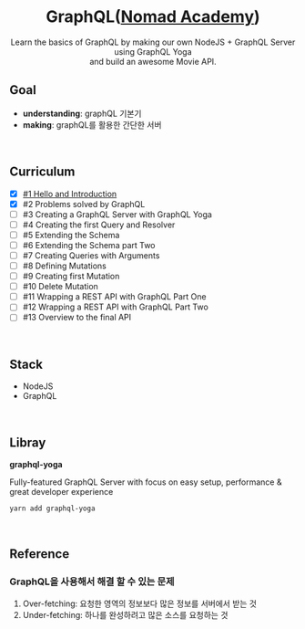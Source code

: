 <div align="center">

# GraphQL([Nomad Academy](<(https://academy.nomadcoders.co/p/make-a-movie-api-with-graphql-and-nodejs-super-begginner?ref=map)>))

Learn the basics of GraphQL by making our own NodeJS + GraphQL Server using GraphQL Yoga  
and build an awesome Movie API.

</div>

## Goal

- **understanding**: graphQL 기본기
- **making**: graphQL를 활용한 간단한 서버

</br>

## Curriculum

- [x] [#1 Hello and Introduction](https://github.com/sweetmilkys/nc-graphQL/commit/c15e35b8e1715952e1ab36618b21a890928f518b)
- [x] #2 Problems solved by GraphQL
- [ ] #3 Creating a GraphQL Server with GraphQL Yoga
- [ ] #4 Creating the first Query and Resolver
- [ ] #5 Extending the Schema
- [ ] #6 Extending the Schema part Two
- [ ] #7 Creating Queries with Arguments
- [ ] #8 Defining Mutations
- [ ] #9 Creating first Mutation
- [ ] #10 Delete Mutation
- [ ] #11 Wrapping a REST API with GraphQL Part One
- [ ] #12 Wrapping a REST API with GraphQL Part Two
- [ ] #13 Overview to the final API

</br>

## Stack

- NodeJS
- GraphQL

</br>

## Libray

**graphql-yoga**

Fully-featured GraphQL Server with focus on easy setup, performance & great developer experience

```
yarn add graphql-yoga
```

</br>

## Reference

### GraphQL을 사용해서 해결 할 수 있는 문제

1. Over-fetching: 요청한 영역의 정보보다 많은 정보를 서버에서 받는 것
2. Under-fetching: 하나를 완성하려고 많은 소스를 요청하는 것
